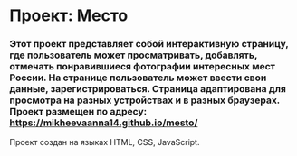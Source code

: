 # Проект: Место

### Этот проект представляет собой интерактивную страницу, где пользователь может просматривать, добавлять, отмечать понравившиеся фотографии интересных мест России. На странице пользователь может ввести свои данные, зарегистрироваться. Страница адаптирована для просмотра на разных устройствах и в разных браузерах. Проект размещен по адресу: https://mikheevaanna14.github.io/mesto/

Проект создан на языках HTML, CSS, JavaScript.

